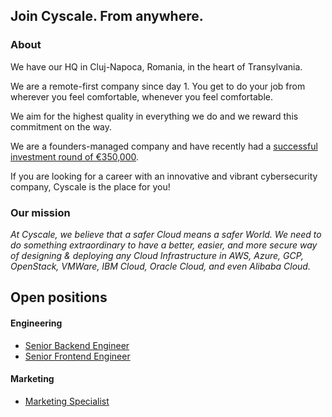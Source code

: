 
## Join Cyscale. From anywhere.

### About
We have our HQ in Cluj-Napoca, Romania, in the heart of Transylvania.

We are a remote-first company since day 1. You get to do your job from wherever you feel comfortable, whenever you feel comfortable.

We aim for the highest quality in everything we do and we reward this commitment on the way.

We are a founders-managed company and have recently had a [successful investment round of €350,000](https://www.eu-startups.com/2020/09/romanian-startup-cyscale-raises-e350k-in-4-hours-on-seedblink-for-its-international-expansion).

If you are looking for a career with an innovative and vibrant cybersecurity company, Cyscale is the place for you!

### Our mission
*At Cyscale, we believe that a safer Cloud means a safer World. We need to do something extraordinary to have a better, easier, and more secure way of designing & deploying any Cloud Infrastructure in AWS, Azure, GCP, OpenStack, VMWare, IBM Cloud, Oracle Cloud, and even Alibaba Cloud.*

## Open positions

#### Engineering
* [Senior Backend Engineer](senior-backend-engineer.md)
* [Senior Frontend Engineer](senior-frontend-engineer.md)

#### Marketing
* [Marketing Specialist](digital-marketing.md)

